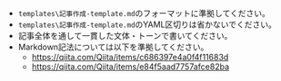 - `templates\記事作成-template.md`のフォーマットに準拠してください。
- `templates\記事作成-template.md`のYAML区切りは省かないでください。
- 記事全体を通して一貫した文体・トーンで書いてください。
- Markdown記法については以下を準拠してください。
  - https://qiita.com/Qiita/items/c686397e4a0f4f11683d
  - https://qiita.com/Qiita/items/e84f5aad7757afce82ba